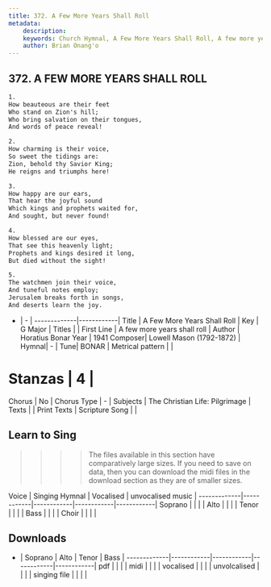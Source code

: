 ```yaml
---
title: 372. A Few More Years Shall Roll
metadata:
    description: 
    keywords: Church Hymnal, A Few More Years Shall Roll, A few more years shall roll, 
    author: Brian Onang'o
---
```



## 372. A FEW MORE YEARS SHALL ROLL

```txt
1.
How beauteous are their feet
Who stand on Zion's hill;
Who bring salvation on their tongues,
And words of peace reveal!

2.
How charming is their voice,
So sweet the tidings are:
Zion, behold thy Savior King;
He reigns and triumphs here!

3.
How happy are our ears,
That hear the joyful sound
Which kings and prophets waited for,
And sought, but never found!

4.
How blessed are our eyes,
That see this heavenly light;
Prophets and kings desired it long,
But died without the sight!

5.
The watchmen join their voice,
And tuneful notes employ;
Jerusalem breaks forth in songs,
And deserts learn the joy.
```

- |   -  |
-------------|------------|
Title | A Few More Years Shall Roll |
Key | G Major |
Titles |  |
First Line | A few more years shall roll |
Author | Horatius Bonar
Year | 1941
Composer| Lowell Mason (1792-1872) |
Hymnal|  - |
Tune| BONAR |
Metrical pattern | |
# Stanzas | 4 |
Chorus | No |
Chorus Type | - |
Subjects | The Christian Life: Pilgrimage |
Texts |  |
Print Texts | 
Scripture Song |  |
  
## Learn to Sing

>>>> The files available in this section have comparatively large sizes. If you need to save on data, then you can download the midi files in the download section as they are of smaller sizes.

Voice |  Singing Hymnal | Vocalised | unvocalised music |
-------------|------------|------------|------------|------------|
Soprano | | | |
Alto | | | |
Tenor | | | |
Bass | | | |
Choir | | | |

## Downloads

- |  Soprano | Alto | Tenor | Bass |
-------------|------------|------------|------------|------------|
pdf | | | |
midi | | | |
vocalised | | | |
unvolcalised | | | |
singing file | | | |
  